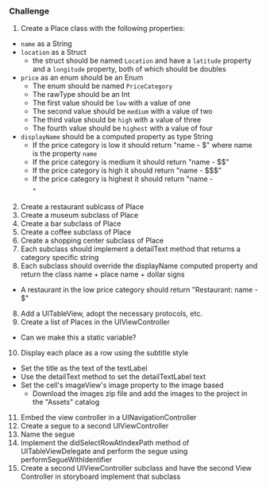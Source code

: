 ### Challenge

1. Create a Place class with the following properties:
  * `name` as a String
  * `location` as a Struct 
    * the struct should be named `Location` and have a `latitude` property and a `longitude` property, both of which should be doubles
  * `price` as an enum should be an Enum
    * The enum should be named `PriceCategory`
    * The rawType should be an Int
    * The first value should be `low` with a value of one
    * The second value should be `medium` with a value of two
    * The third value should be `high` with a value of three
    * The fourth value should be `highest` with a value of four
  * `displayName` should be a computed property as type String
    * If the price category is low it should return "name - $" where name is the property `name`
    * If the price category is medium it should return "name - $$"
    * If the price category is high it should return "name - $$$"
    * If the price category is highest it should return "name - $$$$"
2. Create a restaurant sublcass of Place
3. Create a museum subclass of Place
4. Create a bar subclass of Place
5. Create a coffee subclass of Place
6. Create a shopping center subclass of Place
7. Each subclass should implement a detailText method that returns a category specific string
7. Each subclass should override the displayName computed property and return the class name + place name + dollar signs
 * A restaurant in the low price category should return "Restaurant: name - $"
8. Add a UITableView, adopt the necessary protocols, etc.
9. Create a list of Places in the UIViewController
 * Can we make this a static variable?
10. Display each place as a row using the subtitle style
 * Set the title as the text of the textLabel
 * Use the detailText method to set the detailTextLabel text
 * Set the cell's imageView's image property to the image based 
   * Download the images zip file and add the images to the project in the "Assets" catalog
11. Embed the view controller in a UINavigationController
12. Create a segue to a second UIViewController
13. Name the segue
14. Implement the didSelectRowAtIndexPath method of UITableViewDelegate and perform the segue using performSegueWithIdentifier
15. Create a second UIViewController subclass and have the second View Controller in storyboard implement that subclass
